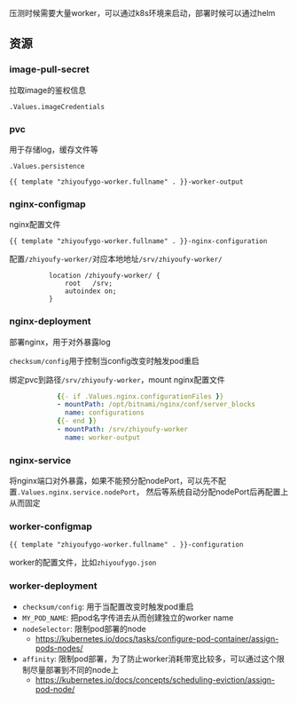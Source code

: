 
压测时候需要大量worker，可以通过k8s环境来启动，部署时候可以通过helm

## 资源

### image-pull-secret

拉取image的鉴权信息

`.Values.imageCredentials`

### pvc

用于存储log，缓存文件等

`.Values.persistence`

`{{ template "zhiyoufygo-worker.fullname" . }}-worker-output`

### nginx-configmap

nginx配置文件

`{{ template "zhiyoufygo-worker.fullname" . }}-nginx-configuration`

配置`/zhiyoufy-worker/`对应本地地址`/srv/zhiyoufy-worker/`

```text
          location /zhiyoufy-worker/ {
              root   /srv;
              autoindex on;
          }
```          

### nginx-deployment

部署nginx，用于对外暴露log

`checksum/config`用于控制当config改变时触发pod重启

绑定pvc到路径`/srv/zhiyoufy-worker`，mount nginx配置文件

```yaml
            {{- if .Values.nginx.configurationFiles }}
            - mountPath: /opt/bitnami/nginx/conf/server_blocks
              name: configurations
            {{- end }}
            - mountPath: /srv/zhiyoufy-worker
              name: worker-output
```              

### nginx-service

将nginx端口对外暴露，如果不能预分配nodePort，可以先不配置`.Values.nginx.service.nodePort`，
然后等系统自动分配nodePort后再配置上从而固定

### worker-configmap

`{{ template "zhiyoufygo-worker.fullname" . }}-configuration`

worker的配置文件，比如`zhiyoufygo.json`

### worker-deployment

- `checksum/config`: 用于当配置改变时触发pod重启
- `MY_POD_NAME`: 把pod名字传进去从而创建独立的worker name
- `nodeSelector`: 限制pod部署的node
    + <https://kubernetes.io/docs/tasks/configure-pod-container/assign-pods-nodes/>
- `affinity`: 限制pod部署，为了防止worker消耗带宽比较多，可以通过这个限制尽量部署到不同的node上
    + <https://kubernetes.io/docs/concepts/scheduling-eviction/assign-pod-node/>